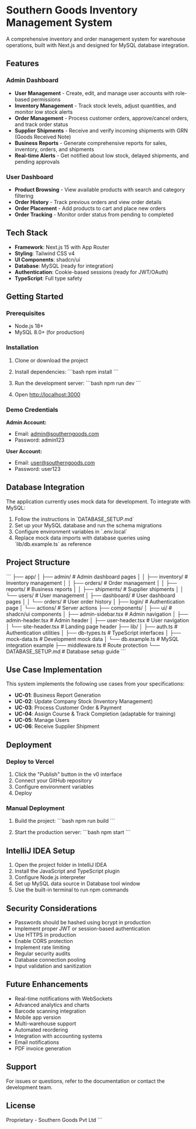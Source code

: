 # Southern Goods Inventory Management System

A comprehensive inventory and order management system for warehouse operations, built with Next.js and designed for MySQL database integration.

## Features

### Admin Dashboard
- **User Management** - Create, edit, and manage user accounts with role-based permissions
- **Inventory Management** - Track stock levels, adjust quantities, and monitor low stock alerts
- **Order Management** - Process customer orders, approve/cancel orders, and track order status
- **Supplier Shipments** - Receive and verify incoming shipments with GRN (Goods Received Note)
- **Business Reports** - Generate comprehensive reports for sales, inventory, orders, and shipments
- **Real-time Alerts** - Get notified about low stock, delayed shipments, and pending approvals

### User Dashboard
- **Product Browsing** - View available products with search and category filtering
- **Order History** - Track previous orders and view order details
- **Order Placement** - Add products to cart and place new orders
- **Order Tracking** - Monitor order status from pending to completed

## Tech Stack

- **Framework**: Next.js 15 with App Router
- **Styling**: Tailwind CSS v4
- **UI Components**: shadcn/ui
- **Database**: MySQL (ready for integration)
- **Authentication**: Cookie-based sessions (ready for JWT/OAuth)
- **TypeScript**: Full type safety

## Getting Started

### Prerequisites

- Node.js 18+ 
- MySQL 8.0+ (for production)

### Installation

1. Clone or download the project
2. Install dependencies:
   \`\`\`bash
   npm install
   \`\`\`

3. Run the development server:
   \`\`\`bash
   npm run dev
   \`\`\`

4. Open [http://localhost:3000](http://localhost:3000)

### Demo Credentials

**Admin Account:**
- Email: admin@southerngoods.com
- Password: admin123

**User Account:**
- Email: user@southerngoods.com
- Password: user123

## Database Integration

The application currently uses mock data for development. To integrate with MySQL:

1. Follow the instructions in \`DATABASE_SETUP.md\`
2. Set up your MySQL database and run the schema migrations
3. Configure environment variables in \`.env.local\`
4. Replace mock data imports with database queries using \`lib/db.example.ts\` as reference

## Project Structure

\`\`\`
├── app/
│   ├── admin/              # Admin dashboard pages
│   │   ├── inventory/      # Inventory management
│   │   ├── orders/         # Order management
│   │   ├── reports/        # Business reports
│   │   ├── shipments/      # Supplier shipments
│   │   └── users/          # User management
│   ├── dashboard/          # User dashboard pages
│   │   └── orders/         # User order history
│   ├── login/              # Authentication page
│   └── actions/            # Server actions
├── components/
│   ├── ui/                 # shadcn/ui components
│   ├── admin-sidebar.tsx   # Admin navigation
│   ├── admin-header.tsx    # Admin header
│   ├── user-header.tsx     # User navigation
│   └── site-header.tsx     # Landing page header
├── lib/
│   ├── auth.ts             # Authentication utilities
│   ├── db-types.ts         # TypeScript interfaces
│   ├── mock-data.ts        # Development mock data
│   └── db.example.ts       # MySQL integration example
├── middleware.ts           # Route protection
└── DATABASE_SETUP.md       # Database setup guide
\`\`\`

## Use Case Implementation

This system implements the following use cases from your specifications:

- **UC-01**: Business Report Generation
- **UC-02**: Update Company Stock (Inventory Management)
- **UC-03**: Process Customer Order & Payment
- **UC-04**: Assign Course & Track Completion (adaptable for training)
- **UC-05**: Manage Users
- **UC-06**: Receive Supplier Shipment

## Deployment

### Deploy to Vercel

1. Click the "Publish" button in the v0 interface
2. Connect your GitHub repository
3. Configure environment variables
4. Deploy

### Manual Deployment

1. Build the project:
   \`\`\`bash
   npm run build
   \`\`\`

2. Start the production server:
   \`\`\`bash
   npm start
   \`\`\`

## IntelliJ IDEA Setup

1. Open the project folder in IntelliJ IDEA
2. Install the JavaScript and TypeScript plugin
3. Configure Node.js interpreter
4. Set up MySQL data source in Database tool window
5. Use the built-in terminal to run npm commands

## Security Considerations

- Passwords should be hashed using bcrypt in production
- Implement proper JWT or session-based authentication
- Use HTTPS in production
- Enable CORS protection
- Implement rate limiting
- Regular security audits
- Database connection pooling
- Input validation and sanitization

## Future Enhancements

- Real-time notifications with WebSockets
- Advanced analytics and charts
- Barcode scanning integration
- Mobile app version
- Multi-warehouse support
- Automated reordering
- Integration with accounting systems
- Email notifications
- PDF invoice generation

## Support

For issues or questions, refer to the documentation or contact the development team.

## License

Proprietary - Southern Goods Pvt Ltd
\`\`\`

```json file="" isHidden
